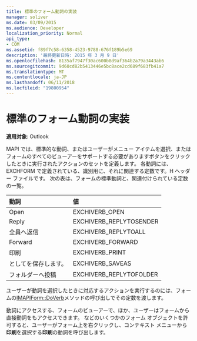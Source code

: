 ```yaml
---
title: 標準のフォーム動詞の実装
manager: soliver
ms.date: 03/09/2015
ms.audience: Developer
localization_priority: Normal
api_type:
- COM
ms.assetid: f89f7c58-6358-4523-9788-676f189b5e69
description: '最終更新日時: 2015 年 3 月 9 日'
ms.openlocfilehash: 8135af7947f30ac600b8d9af364b2a79a3443ab6
ms.sourcegitcommit: 9d60cd82b5413446e5bc8ace2cd689f683fb41a7
ms.translationtype: MT
ms.contentlocale: ja-JP
ms.lasthandoff: 06/11/2018
ms.locfileid: "19800954"
---
```

# <a name="implementing-standard-form-verbs"></a>標準のフォーム動詞の実装

  
  
**適用対象**: Outlook 
  
MAPI では、標準的な動詞、またはユーザーがメニュー アイテムを選択、またはフォームのすべてのビューアーをサポートする必要がありますボタンをクリックしたときに実行されたアクションのセットを定義します。 各動詞には、EXCHFORM で定義されている、識別用に、それに関連する定数です。H ヘッダー ファイルです。 次の表は、フォームの標準動詞と、関連付けられている定数の一覧。
  
|**動詞**|**値**|
|:-----|:-----|
|Open  <br/> |EXCHIVERB_OPEN  <br/> |
|Reply  <br/> |EXCHIVERB_REPLYTOSENDER  <br/> |
|全員へ返信  <br/> |EXCHIVERB_REPLYTOALL  <br/> |
|Forward  <br/> |EXCHIVERB_FORWARD  <br/> |
|印刷  <br/> |EXCHIVERB_PRINT  <br/> |
|としてを保存します。  <br/> |EXCHIVERB_SAVEAS  <br/> |
|フォルダーへ投稿  <br/> |EXCHIVERB_REPLYTOFOLDER  <br/> |
   
ユーザーが動詞を選択したときに対応するアクションを実行するのには、フォームの[IMAPIForm::DoVerb](imapiform-doverb.md)メソッドの呼び出しでその定数を渡します。 
  
動詞にアクセスする、フォームのビューアーで、ほか、ユーザーはフォームから直接動詞をもアクセスできます。 などのいくつかのフォーム オブジェクトを許可すると、ユーザーがフォーム上を右クリックし、コンテキスト メニューから**印刷**を選択する**印刷**の動詞を呼び出します。 
  

